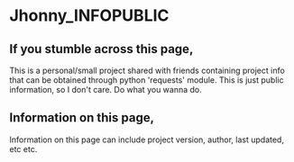 # Jhonny_INFOPUBLIC

## If you stumble across this page,
<p1>This is a personal/small project shared with friends containing project info that can be obtained through python 'requests' module.</p1>
<p1>This is just public information, so I don't care. Do what you wanna do.

## Information on this page,
<p1>Information on this page can include project version, author, last updated, etc etc.
